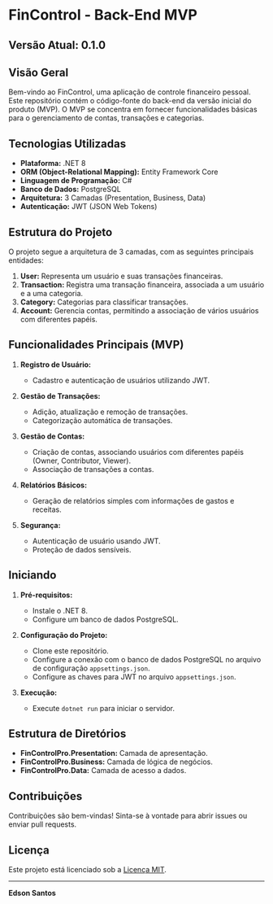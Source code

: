 # FinControl - Back-End MVP

## Versão Atual: 0.1.0

## Visão Geral

Bem-vindo ao FinControl, uma aplicação de controle financeiro pessoal. Este repositório contém o código-fonte do back-end da versão inicial do produto (MVP). O MVP se concentra em fornecer funcionalidades básicas para o gerenciamento de contas, transações e categorias.

## Tecnologias Utilizadas

- **Plataforma:** .NET 8
- **ORM (Object-Relational Mapping):** Entity Framework Core
- **Linguagem de Programação:** C#
- **Banco de Dados:** PostgreSQL
- **Arquitetura:** 3 Camadas (Presentation, Business, Data)
- **Autenticação:** JWT (JSON Web Tokens)

## Estrutura do Projeto

O projeto segue a arquitetura de 3 camadas, com as seguintes principais entidades:

1. **User:** Representa um usuário e suas transações financeiras.
2. **Transaction:** Registra uma transação financeira, associada a um usuário e a uma categoria.
3. **Category:** Categorias para classificar transações.
4. **Account:** Gerencia contas, permitindo a associação de vários usuários com diferentes papéis.

## Funcionalidades Principais (MVP)

1. **Registro de Usuário:**
   - Cadastro e autenticação de usuários utilizando JWT.

2. **Gestão de Transações:**
   - Adição, atualização e remoção de transações.
   - Categorização automática de transações.

3. **Gestão de Contas:**
   - Criação de contas, associando usuários com diferentes papéis (Owner, Contributor, Viewer).
   - Associação de transações a contas.

4. **Relatórios Básicos:**
   - Geração de relatórios simples com informações de gastos e receitas.

5. **Segurança:**
   - Autenticação de usuário usando JWT.
   - Proteção de dados sensíveis.

## Iniciando

1. **Pré-requisitos:**
   - Instale o .NET 8.
   - Configure um banco de dados PostgreSQL.

2. **Configuração do Projeto:**
   - Clone este repositório.
   - Configure a conexão com o banco de dados PostgreSQL no arquivo de configuração `appsettings.json`.
   - Configure as chaves para JWT no arquivo `appsettings.json`.

3. **Execução:**
   - Execute `dotnet run` para iniciar o servidor.

## Estrutura de Diretórios

- **FinControlPro.Presentation:** Camada de apresentação.
- **FinControlPro.Business:** Camada de lógica de negócios.
- **FinControlPro.Data:** Camada de acesso a dados.
  
## Contribuições

Contribuições são bem-vindas! Sinta-se à vontade para abrir issues ou enviar pull requests.

## Licença

Este projeto está licenciado sob a [Licença MIT](LICENSE).

---

**Edson Santos**
